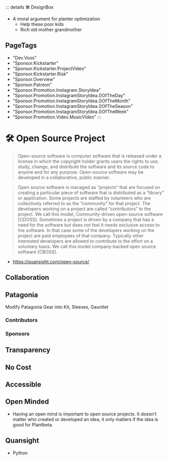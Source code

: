 ::: details 🛠 <dev>DesignBox</dev> 

- A moral argument for planter optimization 
    - Help these poor kids 
    - Rich old mother grandmother 


<h2>PageTags</h2>

- "Dev.Voss"
- "Sponsor.Kickstarter"
- "Sponsor.Kickstarter.ProjectVideo"
- "Sponsor.Kickstarter.Risk"
- "Sponsor.Overview"
- "Sponsor.Patreon"
- "Sponsor.Promotion.Instagram.StoryIdea"
- "Sponsor.Promotion.InstagramStoryIdea.()OfTheDay"
- "Sponsor.Promotion.InstagramStoryIdea.()OfTheMonth"
- "Sponsor.Promotion.InstagramStoryIdea.()OfTheSeason"
- "Sponsor.Promotion.InstagramStoryIdea.()OfTheWeek"
- "Sponsor.Promotion.Video.MusicVideo"
:::

# 🛠 Open Source Project

> Open-source software is computer software that is released under a license in which the copyright holder grants users the rights to use, study, change, and distribute the software and its source code to anyone and for any purpose. Open-source software may be developed in a collaborative, public manner.

> Open source software is managed as “projects” that are focused on creating a particular piece of software that is distributed as a “library” or application. Some projects are staffed by volunteers who are collectively referred to as the “community” for that project. The developers working on a project are called “contributors” to the project. We call this model, Community-driven open-source software [CDOSS]. Sometimes a project is driven by a company that has a need for the software but does not feel it needs exclusive access to the software. In that case some of the developers working on the project are paid employees of that company. Typically other interested developers are allowed to contribute to the effort on a voluntary basis. We call this model company-backed open source software [CBOSS].
- https://quansight.com/open-source/

## Collaboration

## Patagonia

Modify Patagonia Gear into Kit, Sleeves, Gauntlet

### Contributors

### Sponsors

## Transparency

## No Cost

## Accessible

## Open Minded

- Having an open mind is important to open source projects. It doesn't matter who created or developed an idea, it only matters if the idea is good for Plantbeta.

## Quansight

- Python